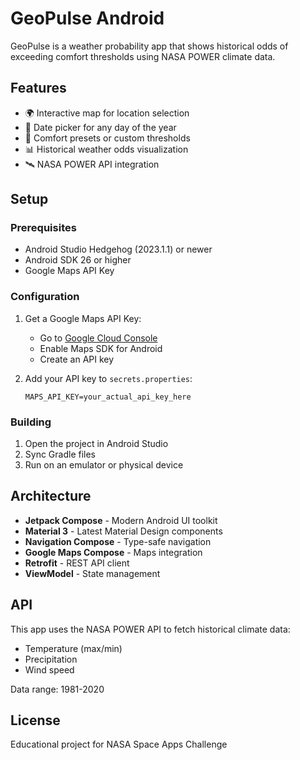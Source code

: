 # GeoPulse Android

GeoPulse is a weather probability app that shows historical odds of exceeding comfort thresholds using NASA POWER climate data.

## Features

- 🌍 Interactive map for location selection
- 📅 Date picker for any day of the year
- 🎯 Comfort presets or custom thresholds
- 📊 Historical weather odds visualization
- 🛰️ NASA POWER API integration

## Setup

### Prerequisites

- Android Studio Hedgehog (2023.1.1) or newer
- Android SDK 26 or higher
- Google Maps API Key

### Configuration

1. Get a Google Maps API Key:
   - Go to [Google Cloud Console](https://console.cloud.google.com/)
   - Enable Maps SDK for Android
   - Create an API key

2. Add your API key to `secrets.properties`:
   ```
   MAPS_API_KEY=your_actual_api_key_here
   ```

### Building

1. Open the project in Android Studio
2. Sync Gradle files
3. Run on an emulator or physical device

## Architecture

- **Jetpack Compose** - Modern Android UI toolkit
- **Material 3** - Latest Material Design components
- **Navigation Compose** - Type-safe navigation
- **Google Maps Compose** - Maps integration
- **Retrofit** - REST API client
- **ViewModel** - State management

## API

This app uses the NASA POWER API to fetch historical climate data:
- Temperature (max/min)
- Precipitation
- Wind speed

Data range: 1981-2020

## License

Educational project for NASA Space Apps Challenge
